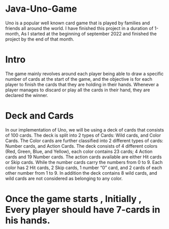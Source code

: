# Java-Uno-Game
Uno is a popular well known card game that is played by families and friends all around the world. I have finished this project in a duration of 1-month,
As I started at the beginning of september 2022 and finished the project by the end of that month.
# Intro  
The game mainly revolves around each player being able to draw a specific number of cards
at the start of the game, and the objective is for each player to finish the cards that they are
holding in their hands. Whenever a player manages to discard or play all the cards in their
hand, they are declared the winner.

# Deck and Cards
In our implementation of Uno, we will be using a deck of cards that consists of 100 cards. The
deck is split into 2 types of Cards: Wild cards, and Color Cards. The Color cards are further
classified into 2 different types of cards: Number cards, and Action Cards.
The deck consists of 4 different colors (Red, Green, Blue, and Yellow), each color contains 23
cards; 4 Action cards and 19 Number cards. The action cards available are either Hit cards or
Skip cards. While the number cards carry the numbers from 0 to 9. Each color has 2 Hit cards,
2 Skip cards, 1 number “0” card, and 2 cards of each other number from 1 to 9.
In addition the deck contains 8 wild cards, and wild cards are not considered as belonging to any color.

#  Once the game starts , Initially , Every player should have 7-cards in his hands.
